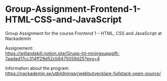 # Group-Assignment-Frontend-1-HTML-CSS-and-JavaScript
Group Assignment for the course Frontend 1 – HTML, CSS and JavaScript at Nackademin

Assignement:  
https://willandskill.notion.site/Grupp-Inl-mningsuppgift-7aadad17cc314ff29d52cb8475059d25?pvs=4

Information about the program: https://nackademin.se/utbildningar/webbutvecklare-fullstack-open-source/

